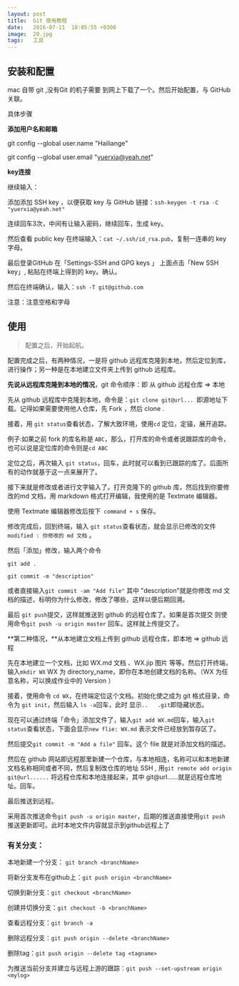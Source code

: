 ```yaml
---
layout: post
title:  Git 使用教程
date:   2016-07-11  18:05:55 +0300
image:  20.jpg
tags:   工具
---
```


## 安装和配置


mac 自带 git ,没有Git 的机子需要 到网上下载了一个。然后开始配置，与 GitHub 关联。

具体步骤

**添加用户名和邮箱**

git config --global user.name "Hailiange"

git config --global user.email "yuerxia@yeah.net"

**key连接**

继续输入：

添加添加 SSH key ，以便获取 key 与 GitHub  链接：`ssh-keygen -t rsa -C "yuerxia@yeah.net"`

连续回车3次，中间有让输入密码，继续回车，生成 key。

然后查看 public key 在终端输入：`cat ~/.ssh/id_rsa.pub`，复制一连串的 key 字母。

最后登录GitHub 在「Settings-SSH and GPG keys 」 上面点击「New SSH key」, 粘贴在终端上得到的 key。确认。

然后在终端确认，输入：`ssh -T git@github.com `

注意：注意空格和字母

## 使用

> 配置之后，开始起航。

配置完成之后，有两种情况，一是将 github  远程库克隆到本地，然后定位到库，进行操作；另一种是在本地建立文件夹上传到 github 远程库。

**先说从远程库克隆到本地的情况**，git 命令顺序：即 从 github 远程仓库 => 本地 

先从 github  远程库中克隆到本地，命令是：`git clone git@url... `即源地址下载。记得如果需要使用他人仓库，先 Fork ，然后 clone .

接着，用 `git status`查看状态，了解大致环境，使用`cd` 定位，定锚，展开追踪。
 
 例子:如果之前 fork 的库名称是 `ABC`，那么，打开库的命令或者说跟踪库的命令，也可以说是定位库的命令则是` cd ABC `
 
定位之后，再次输入 `git status`，回车，此时就可以看到已跟踪的库了。后面所有的动作就基于这一点来展开了。
 
接下来就是修改或者进行文字输入了。打开克隆下的 github 库，然后找到你要修改的md 文档，用 markdown  格式打开编辑，我使用的是 Textmate 编辑器。

使用 Textmate 编辑器修改后按下` command + s` 保存。
 
修改完成后，回到终端，输入 `git status`查看状态，就会显示已修改的文件`modified : 你修改的 md 文档`  。
 
然后「添加」修改，输入两个命令

`git add .`
 
`git commit -m "description"`
 
或者直接输入`git commit -am "Add file"` 其中 "description"就是你修改 md  文档的描述，标明你为什么修改，修改了哪些，这样以便后期回溯。
 
最后 `git push`提交，这样就推送到 github 的远程仓库了。如果是首次提交 则使用命令`git push -u origin master` 回车。这样就上传提交了。
 
**第二种情况，**从本地建立文档上传到 github 远程仓库，即本地 => github 远程
 
先在本地建立一个文档，比如  WX.md 文档 、WX.jip 图片 等等。然后打开终端，输入`mkdir WX` WX 为 directory_name，即你在本地创建文档的名称。（WX 为任意名称，可以换成作业中的 Version ）
 
接着，使用命令 `cd WX`，在终端定位这个文档。初始化使之成为 git 格式目录，命令为 `git init`，然后输入 `ls -a`回车，此时 显示`..   .git`即隐藏状态。
 
现在可以通过终端「命令」添加文件了，输入`git add WX.md`回车，输入`git status`查看状态，下面会显示`new flie: WX.md`  表示文件已经放到暂存区了。

然后提交`git commit -m "Add a file"` 回车。这个 file 就是对添加文档的描述。
 
然后在 github 网站即远程那里新建一个仓库，与本地相连，名称可以和本地新建文档名称相同或者不同，然后复制改仓库的地址 SSH , 用`git remote add origin git@url......`  将远程仓库和本地连接起来，其中 git@url......就是远程仓库地址。回车。

最后推送到远程。
 
采用首次推送命令`git push -u origin master`，后期的推送直接使用`git push ` 推送更新即可。此时本地文件内容就显示到github远程上了

### 有关分支：

本地新建一个分支： `git branch <branchName>`

将新分支发布在github上：`git push origin <branchName> `

切换到新分支：`git checkout <branchName> `

创建并切换分支：`git checkout -b <branchName>`

查看远程分支：`git branch -a` 

删除远程分支：`git push origin --delete <branchName>`

删除tag：`git push origin --delete tag <tagname>`

为推送当前分支并建立与远程上游的跟踪：`git push --set-upstream origin <mylog>`



